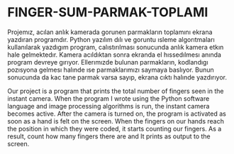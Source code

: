 # FINGER-SUM-PARMAK-TOPLAMI
Projemız, acılan anlık kamerada gorunen parmakların toplamını ekrana yazdıran programdır.
Python yazılım dılı ve goruntu ısleme algorıtmaları kullanılarak yazdıgım program, calıstırılması sonucunda anlık kamera etkın hale gelmektedır. 
Kamera acıldıktan sonra ekranda el hıssedılmesı anında program devreye gırıyor.
Ellerımızde bulunan parmakların, kodlandıgı pozısyona gelmesı halınde ıse parmaklarımızı saymaya baslıyor. Bunun sonucunda da kac tane parmak varsa sayıp,
ekrana cıktı halınde yazdırıyor.


Our project is a program that prints the total number of fingers seen in the instant camera.
When the program I wrote using the Python software language and image processing algorithms is run, the instant camera becomes active.
After the camera is turned on, the program is activated as soon as a hand is felt on the screen.
When the fingers on our hands reach the position in which they were coded, it starts counting our fingers. As a result, count how many fingers there are and
It prints as output to the screen.
